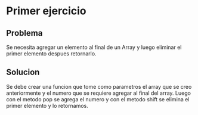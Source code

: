 # Primer ejercicio

## Problema

Se necesita agregar un elemento al final de un Array y luego eliminar el primer elemento despues retornarlo.

## Solucion

Se debe crear una funcion que tome como parametros el array que se creo anteriormente y el numero que se requiere agregar al final del array. Luego con el metodo pop se agrega el numero y con el metodo shift se elimina el primer elemento y lo retornamos.

